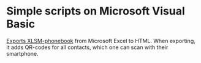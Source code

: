 # Simple scripts on Microsoft Visual Basic

[Exports XLSM-phonebook](./phonebook.vbs) from Microsoft Excel to HTML.
When exporting, it adds QR-codes for all contacts, which one can scan with their smartphone.
